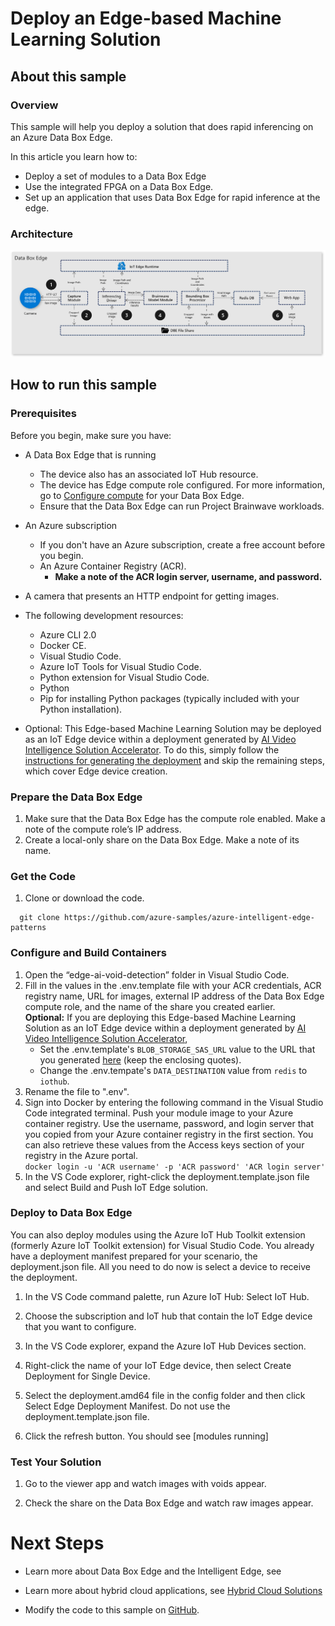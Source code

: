# Deploy an Edge-based Machine Learning Solution
## About this sample
### Overview
This sample will help you deploy a solution that does rapid
inferencing on an Azure Data Box Edge.

In this article you learn how to:
  - Deploy a set of modules to a Data Box Edge
  - Use the integrated FPGA on a Data Box Edge.
  - Set up an application that uses Data Box Edge for rapid inference at
    the edge.

### Architecture
![](edgeai-media/media/image1.png)

## How to run this sample
### Prerequisites
Before you begin, make sure you have:
  - A Data Box Edge that is running
      - The device also has an associated IoT Hub resource.
      - The device has Edge compute role configured. For more
        information, go to [<span class="underline">Configure
        compute</span>](https://docs.microsoft.com/en-us/azure/databox-online/data-box-edge-deploy-configure-compute#configure-compute) for
        your Data Box Edge.
      - Ensure that the Data Box Edge can run Project Brainwave
        workloads.

  - An Azure subscription
      - If you don't have an Azure subscription, create a free account
        before you begin.
      - An Azure Container Registry (ACR).
          - **Make a note of the ACR login server, username, and
            password.**
  - A camera that presents an HTTP endpoint for getting images.
  - The following development resources:
      - Azure CLI 2.0    
      - Docker CE.    
      - Visual Studio Code.    
      - Azure IoT Tools for Visual Studio Code.    
      - Python extension for Visual Studio Code.    
      - Python    
      - Pip for installing Python packages (typically included with your
        Python installation).
  - Optional: This Edge-based Machine Learning Solution may be deployed as
        an IoT Edge device within a deployment generated by 
		[AI Video Intelligence Solution Accelerator](https://github.com/Azure-Samples/AI-Video-Intelligence-Solution-Accelerator). To do this, simply
		follow the [instructions for generating the deployment](https://github.com/Azure-Samples/AI-Video-Intelligence-Solution-Accelerator#deploy-the-ai-video-intelligence-solution-accelerator)
		and skip the remaining steps, which cover Edge device creation.

### Prepare the Data Box Edge

1.  Make sure that the Data Box Edge has the compute role enabled. Make
    a note of the compute role’s IP address.
2.  Create a local-only share on the Data Box Edge. Make a note of its
    name.

### Get the Code

1.  Clone or download the code.
```
  git clone https://github.com/azure-samples/azure-intelligent-edge-patterns
```
### Configure and Build Containers
1.  Open the “edge-ai-void-detection” folder in Visual Studio Code.
2.  Fill in the values in the .env.template file with your ACR credentials, 
	ACR registry name, URL
    for images, external IP address of the Data Box Edge compute role,
    and the name of the share you created earlier.<br/>
	**Optional:** If you are deploying  this Edge-based Machine Learning Solution as an
	IoT Edge device within a deployment generated by 
		[AI Video Intelligence Solution Accelerator](https://github.com/Azure-Samples/AI-Video-Intelligence-Solution-Accelerator), 
	* Set the .env.template's `BLOB_STORAGE_SAS_URL` value to the URL that
	you generated [here](https://github.com/Azure-Samples/AI-Video-Intelligence-Solution-Accelerator#generate-a-blob-storage-sas-url) (keep the enclosing quotes).
	* Change the .env.tempate's `DATA_DESTINATION` value from `redis` to `iothub`.
3.  Rename the file to ".env".
4.  Sign into Docker by entering the following command in the Visual
    Studio Code integrated terminal. Push your module image to your
    Azure container registry. Use the username, password, and login
    server that you copied from your Azure container registry in the
    first section. You can also retrieve these values from the Access
    keys section of your registry in the Azure portal.    
`docker login -u 'ACR username' -p 'ACR password' 'ACR login
        server'`
5.  In the VS Code explorer, right-click the deployment.template.json
    file and select Build and Push IoT Edge solution.

### Deploy to Data Box Edge

You can also deploy modules using the Azure IoT Hub Toolkit extension
(formerly Azure IoT Toolkit extension) for Visual Studio Code. You
already have a deployment manifest prepared for your scenario, the
deployment.json file. All you need to do now is select a device to
receive the deployment.

1.  In the VS Code command palette, run Azure IoT Hub: Select IoT Hub.

2.  Choose the subscription and IoT hub that contain the IoT Edge device
    that you want to configure.

3.  In the VS Code explorer, expand the Azure IoT Hub Devices section.

4.  Right-click the name of your IoT Edge device, then select Create
    Deployment for Single Device.

5.  Select the deployment.amd64 file in the config folder and then click
    Select Edge Deployment Manifest. Do not use the
    deployment.template.json file.

6.  Click the refresh button. You should see \[modules running\]

### Test Your Solution

1.  Go to the viewer app and watch images with voids appear.

2.  Check the share on the Data Box Edge and watch raw images appear.

# Next Steps

  - Learn more about Data Box Edge and the Intelligent Edge, see

  - Learn more about hybrid cloud applications, see [Hybrid Cloud
    Solutions](https://aka.ms/azsdevtutorials)

  - Modify the code to this sample on
    [GitHub](https://github.com/Azure-Samples/azure-intelligent-edge-patterns).
